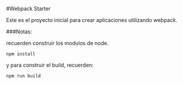 #Webpack Starter

Este es el proyecto inicial para crear aplicaciones utilizando webpack.

###Notas:

recuerden construir los modulos de node.

```
npm install
```

y para construir el build, recuerden: 
```
npm run build
```
